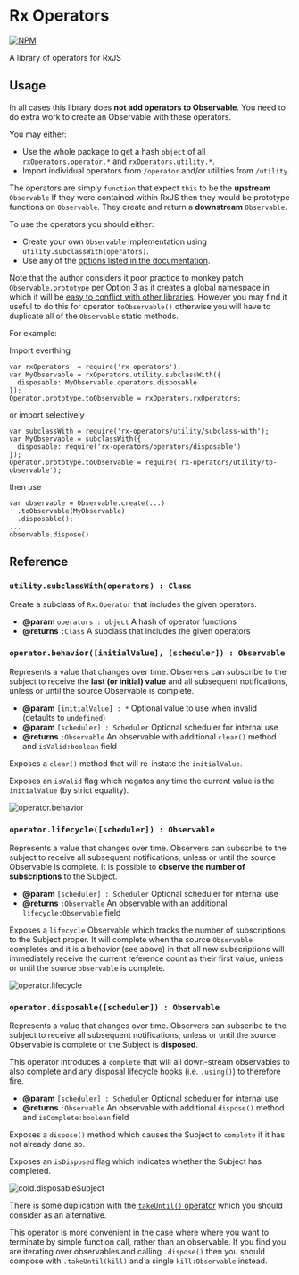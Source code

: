 # Rx Operators

[![NPM](https://nodei.co/npm/rx-operators.png)](http://github.com/bholloway/rx-operators)

A library of operators for RxJS

## Usage

In all cases this library does **not add operators to Observable**. You need to do extra work to create an Observable with these operators.

You may either:
 * Use the whole package to get a hash `object` of all `rxOperators.operator.*` and `rxOperators.utility.*`.
 * Import individual operators from `/operator` and/or utilities from `/utility`.

The operators are simply `function` that expect `this` to be the **upstream** `Observable` If they were contained within RxJS then they would be prototype functions on `Observable`. They create and return a **downstream** `Observable`.

To use the operators you should either:

 * Create your own `Observable` implementation using `utility.subclassWith(operators)`.
 * Use any of the [options listed in the documentation](https://github.com/ReactiveX/RxJS/blob/master/doc/operator-creation.md#adding-the-operator-to-observable).

Note that the author considers it poor practice to monkey patch `Observable.prototype` per Option 3 as it creates a global namespace in which it will be [easy to conflict with other libraries](https://github.com/ReactiveX/RxJS/issues/1207#issue-127133307). However you may find it useful to do this for operator `toObservable()` otherwise you will have to duplicate all of the `Observable` static methods.

For example:

Import everthing
```
var rxOperators  = require('rx-operators');
var MyObservable = rxOperators.utility.subclassWith({
  disposable: MyObservable.operators.disposable
});
Operator.prototype.toObservable = rxOperators.rxOperators;
```

or import selectively
```
var subclassWith = require('rx-operators/utility/subclass-with');
var MyObservable = subclassWith({
  disposable: require('rx-operators/operators/disposable')
});
Operator.prototype.toObservable = require('rx-operators/utility/to-observable');
```

then use
```
var observable = Observable.create(...)
  .toObservable(MyObservable)
  .disposable();
...
observable.dispose()
```

## Reference

### `utility.subclassWith(operators) : Class`

Create a subclass of `Rx.Operator` that includes the given operators.

* **@param** `operators : object` A hash of operator functions
* **@returns** `:Class` A subclass that includes the given operators

### `operator.behavior([initialValue], [scheduler]) : Observable`

Represents a value that changes over time. Observers can subscribe to the subject to receive the **last (or initial) value** and all subsequent notifications, unless or until the source Observable is complete.

* **@param** `[initialValue] : *` Optional value to use when invalid (defaults to `undefined`)
* **@param** `[scheduler] : Scheduler` Optional scheduler for internal use
* **@returns** `:Observable` An observable with additional `clear()` method and `isValid:boolean` field

Exposes a `clear()` method that will re-instate the `initialValue`.

Exposes an `isValid` flag which negates any time the current value is the `initialValue` (by strict equality).

![operator.behavior](operator/behavior.png)

### `operator.lifecycle([scheduler]) : Observable`

Represents a value that changes over time. Observers can subscribe to the subject to receive all subsequent notifications, unless or until the source Observable is complete. It is possible to **observe the number of subscriptions** to the Subject.

* **@param** `[scheduler] : Scheduler` Optional scheduler for internal use
* **@returns** `:Observable` An observable with an additional `lifecycle:Observable` field

Exposes a `lifecycle` Observable which tracks the number of subscriptions to the Subject proper. It will complete when the source `Observable` completes and it is a behavior (see above) in that all new subscriptions will immediately receive the current reference count as their first value, unless or until the source `observable` is complete.

![operator.lifecycle](operator/lifecycle.png)

### `operator.disposable([scheduler]) : Observable`

Represents a value that changes over time. Observers can subscribe to the subject to receive all subsequent notifications, unless or until the source Observable is complete or the Subject is **disposed**.

This operator introduces a `complete` that will all down-stream observables to also complete and any disposal lifecycle hooks (i.e. `.using()`) to therefore fire.

* **@param** `[scheduler] : Scheduler` Optional scheduler for internal use
* **@returns** `:Observable` An observable with additional `dispose()` method and `isComplete:boolean` field

Exposes a `dispose()` method which causes the Subject to `complete` if it has not already done so.

Exposes an `isDisposed` flag which indicates whether the Subject has completed.

![cold.disposableSubject](operator/disposable.png)

There is some duplication with the [`takeUntil()` operator](http://reactivex.io/documentation/operators/takeuntil.html) which you should consider as an alternative.

This operator is more convenient in the case where where you want to terminate by simple function call, rather than an observable. If you find you are iterating over observables and calling `.dispose()` then you should compose with `.takeUntil(kill)` and a single `kill:Observable` instead.